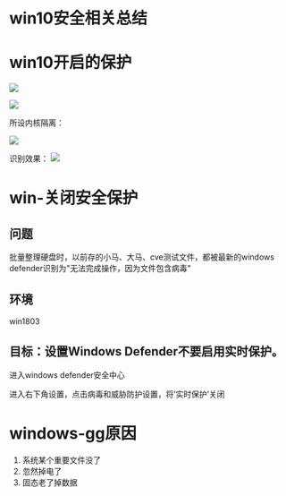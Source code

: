 # win10安全相关总结



# win10开启的保护

![](win10-ExploitProtestion.png)

![](win10-ExploitProtestion2.png)

所设内核隔离：

![](win10-内核隔离.png)

识别效果：
![](win10识别webshell.png)





# win-关闭安全保护

## 问题
批量整理硬盘时，以前存的小马、大马、cve测试文件，都被最新的windows defender识别为"无法完成操作，因为文件包含病毒"


## 环境
win1803

## 目标：设置Windows Defender不要启用实时保护。

进入windows defender安全中心

进入右下角设置，点击病毒和威胁防护设置，将‘实时保护’关闭








# windows-gg原因

1. 系统某个重要文件没了
2. 忽然掉电了
3. 固态老了掉数据